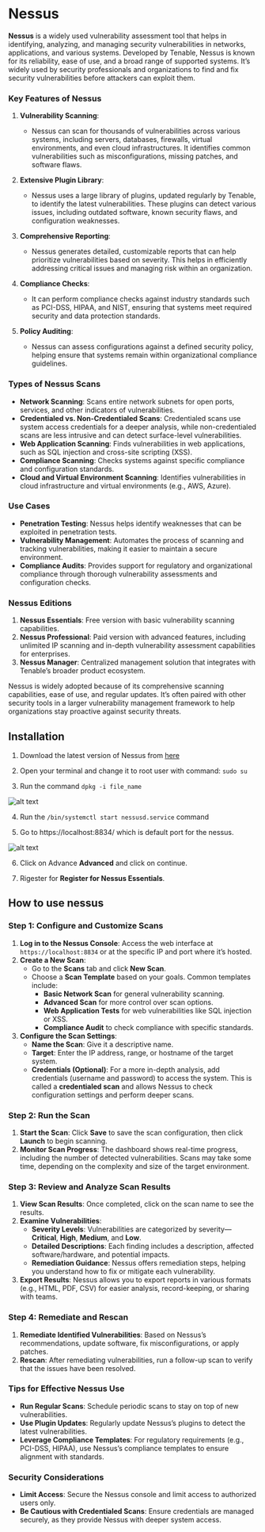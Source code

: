 # Nessus 
**Nessus** is a widely used vulnerability assessment tool that helps in identifying, analyzing, and managing security vulnerabilities in networks, applications, and various systems. Developed by Tenable, Nessus is known for its reliability, ease of use, and a broad range of supported systems. It’s widely used by security professionals and organizations to find and fix security vulnerabilities before attackers can exploit them.

### Key Features of Nessus
1. **Vulnerability Scanning**:
   - Nessus can scan for thousands of vulnerabilities across various systems, including servers, databases, firewalls, virtual environments, and even cloud infrastructures. It identifies common vulnerabilities such as misconfigurations, missing patches, and software flaws.

2. **Extensive Plugin Library**:
   - Nessus uses a large library of plugins, updated regularly by Tenable, to identify the latest vulnerabilities. These plugins can detect various issues, including outdated software, known security flaws, and configuration weaknesses.

3. **Comprehensive Reporting**:
   - Nessus generates detailed, customizable reports that can help prioritize vulnerabilities based on severity. This helps in efficiently addressing critical issues and managing risk within an organization.

4. **Compliance Checks**:
   - It can perform compliance checks against industry standards such as PCI-DSS, HIPAA, and NIST, ensuring that systems meet required security and data protection standards.

5. **Policy Auditing**:
   - Nessus can assess configurations against a defined security policy, helping ensure that systems remain within organizational compliance guidelines.

### Types of Nessus Scans
- **Network Scanning**: Scans entire network subnets for open ports, services, and other indicators of vulnerabilities.
- **Credentialed vs. Non-Credentialed Scans**: Credentialed scans use system access credentials for a deeper analysis, while non-credentialed scans are less intrusive and can detect surface-level vulnerabilities.
- **Web Application Scanning**: Finds vulnerabilities in web applications, such as SQL injection and cross-site scripting (XSS).
- **Compliance Scanning**: Checks systems against specific compliance and configuration standards.
- **Cloud and Virtual Environment Scanning**: Identifies vulnerabilities in cloud infrastructure and virtual environments (e.g., AWS, Azure).

### Use Cases
- **Penetration Testing**: Nessus helps identify weaknesses that can be exploited in penetration tests.
- **Vulnerability Management**: Automates the process of scanning and tracking vulnerabilities, making it easier to maintain a secure environment.
- **Compliance Audits**: Provides support for regulatory and organizational compliance through thorough vulnerability assessments and configuration checks.

### Nessus Editions
1. **Nessus Essentials**: Free version with basic vulnerability scanning capabilities.
2. **Nessus Professional**: Paid version with advanced features, including unlimited IP scanning and in-depth vulnerability assessment capabilities for enterprises.
3. **Nessus Manager**: Centralized management solution that integrates with Tenable’s broader product ecosystem.

Nessus is widely adopted because of its comprehensive scanning capabilities, ease of use, and regular updates. It’s often paired with other security tools in a larger vulnerability management framework to help organizations stay proactive against security threats.

## Installation
1. Download the latest version of Nessus from [here](https://www.tenable.com/downloads/nessus?loginAttempted=true) 

2. Open your terminal and change it to root user with command: 
` sudo su `

3. Run the command ` dpkg -i file_name `

![alt text](<Images/Screenshot from 2024-10-16 21-51-34.png>)

4. Run the ` /bin/systemctl start nessusd.service ` command

5. Go to https://localhost:8834/ 
which is default port for the nessus.

![alt text](<Images/Screenshot from 2024-10-16 21-54-56.png>)

6. Click on Advance **Advanced** and click on continue.

7. Rigester for **Register for Nessus Essentials**.

## How to use nessus


### Step 1: Configure and Customize Scans
1. **Log in to the Nessus Console**: Access the web interface at `https://localhost:8834` or at the specific IP and port where it’s hosted.
2. **Create a New Scan**:
   - Go to the **Scans** tab and click **New Scan**.
   - Choose a **Scan Template** based on your goals. Common templates include:
     - **Basic Network Scan** for general vulnerability scanning.
     - **Advanced Scan** for more control over scan options.
     - **Web Application Tests** for web vulnerabilities like SQL injection or XSS.
     - **Compliance Audit** to check compliance with specific standards.
3. **Configure the Scan Settings**:
   - **Name the Scan**: Give it a descriptive name.
   - **Target**: Enter the IP address, range, or hostname of the target system.
   - **Credentials (Optional)**: For a more in-depth analysis, add credentials (username and password) to access the system. This is called a **credentialed scan** and allows Nessus to check configuration settings and perform deeper scans.

### Step 2: Run the Scan
1. **Start the Scan**: Click **Save** to save the scan configuration, then click **Launch** to begin scanning.
2. **Monitor Scan Progress**: The dashboard shows real-time progress, including the number of detected vulnerabilities. Scans may take some time, depending on the complexity and size of the target environment.

### Step 3: Review and Analyze Scan Results
1. **View Scan Results**: Once completed, click on the scan name to see the results.
2. **Examine Vulnerabilities**:
   - **Severity Levels**: Vulnerabilities are categorized by severity—**Critical**, **High**, **Medium**, and **Low**.
   - **Detailed Descriptions**: Each finding includes a description, affected software/hardware, and potential impacts.
   - **Remediation Guidance**: Nessus offers remediation steps, helping you understand how to fix or mitigate each vulnerability.
3. **Export Results**: Nessus allows you to export reports in various formats (e.g., HTML, PDF, CSV) for easier analysis, record-keeping, or sharing with teams.

### Step 4: Remediate and Rescan
1. **Remediate Identified Vulnerabilities**: Based on Nessus’s recommendations, update software, fix misconfigurations, or apply patches.
2. **Rescan**: After remediating vulnerabilities, run a follow-up scan to verify that the issues have been resolved.

### Tips for Effective Nessus Use
- **Run Regular Scans**: Schedule periodic scans to stay on top of new vulnerabilities.
- **Use Plugin Updates**: Regularly update Nessus’s plugins to detect the latest vulnerabilities.
- **Leverage Compliance Templates**: For regulatory requirements (e.g., PCI-DSS, HIPAA), use Nessus’s compliance templates to ensure alignment with standards.

### Security Considerations
- **Limit Access**: Secure the Nessus console and limit access to authorized users only.
- **Be Cautious with Credentialed Scans**: Ensure credentials are managed securely, as they provide Nessus with deeper system access.
  



